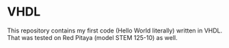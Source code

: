 # VHDL
This repository contains my first code (Hello World literally) written in VHDL. That was tested on Red Pitaya (model STEM 125-10) as well.
